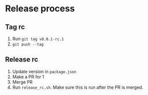 # Release process

## Tag rc

1. Run `git tag v0.0.1-rc.1`
2. `git push --tag`

## Release rc

1. Update version in `package.json`
2. Make a PR for 1
3. Merge PR
4. Run `release_rc.sh`. Make sure this is run after the PR is merged.
